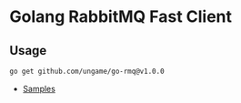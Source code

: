 # Golang RabbitMQ Fast Client

## Usage

```bash
go get github.com/ungame/go-rmq@v1.0.0
```

- [Samples](https://github.com/ungame/go-rmq/tree/master/samples)
